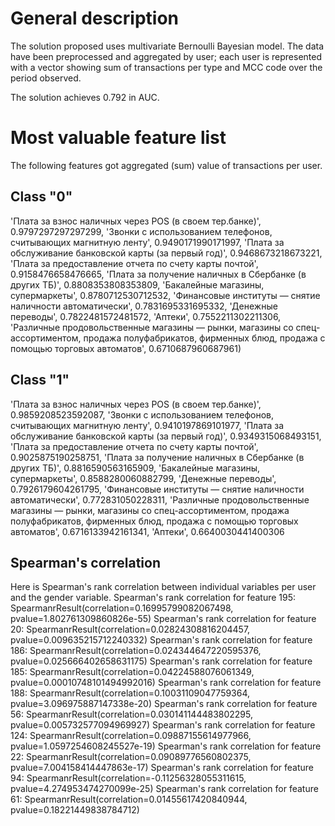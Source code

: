 # General description
The solution proposed uses multivariate Bernoulli Bayesian model. 
The data have been preprocessed and aggregated by user; each user is 
represented with a vector showing sum of transactions per type and MCC code
over the period observed.

The solution achieves 0.792 in AUC.


# Most valuable feature list
The following features got aggregated (sum) value of transactions per user.
## Class "0"
'Плата за взнос наличных через POS (в своем тер.банке)', 0.9797297297297299, 
'Звонки с использованием телефонов, считывающих магнитную ленту', 0.9490171990171997, 
'Плата за обслуживание банковской карты (за первый год)', 0.9468673218673221, 
'Плата за предоставление отчета по счету карты почтой', 0.9158476658476665, 
'Плата за получение наличных в Сбербанке (в других ТБ)', 0.8808353808353809, 
'Бакалейные магазины, супермаркеты', 0.8780712530712532, 
'Финансовые институты — снятие наличности автоматически', 0.7831695331695332, 
'Денежные переводы', 0.7822481572481572, 
'Аптеки', 0.7552211302211306, 
'Различные продовольственные магазины — рынки, магазины со спец-ассортиментом, продажа полуфабрикатов, фирменных блюд, продажа с помощью торговых автоматов', 0.6710687960687961)

## Class "1"
'Плата за взнос наличных через POS (в своем тер.банке)', 0.9859208523592087, 
'Звонки с использованием телефонов, считывающих магнитную ленту', 0.9410197869101977, 
'Плата за обслуживание банковской карты (за первый год)', 0.9349315068493151, 
'Плата за предоставление отчета по счету карты почтой', 0.9025875190258751, 
'Плата за получение наличных в Сбербанке (в других ТБ)', 0.8816590563165909, 
'Бакалейные магазины, супермаркеты', 0.8588280060882799, 
'Денежные переводы', 0.7926179604261795, 
'Финансовые институты — снятие наличности автоматически', 0.772831050228311, 
'Различные продовольственные магазины — рынки, магазины со спец-ассортиментом, продажа полуфабрикатов, фирменных блюд, продажа с помощью торговых автоматов', 0.6716133942161341, 
'Аптеки', 0.6640030441400306

## Spearman's correlation
Here is Spearman's rank correlation between individual variables per user and the gender variable.
Spearman's rank correlation for feature 195: SpearmanrResult(correlation=0.16995799082067498, pvalue=1.802761309860826e-55)
Spearman's rank correlation for feature 20: SpearmanrResult(correlation=0.02824308816204457, pvalue=0.009635215712240332)
Spearman's rank correlation for feature 186: SpearmanrResult(correlation=0.024344647220595376, pvalue=0.025666402658631175)
Spearman's rank correlation for feature 185: SpearmanrResult(correlation=0.04224588076061349, pvalue=0.00010748101494992016)
Spearman's rank correlation for feature 188: SpearmanrResult(correlation=0.10031109047759364, pvalue=3.096975887147338e-20)
Spearman's rank correlation for feature 56: SpearmanrResult(correlation=0.030141144483802295, pvalue=0.005732577094969927)
Spearman's rank correlation for feature 124: SpearmanrResult(correlation=0.09887155614977966, pvalue=1.0597254608245527e-19)
Spearman's rank correlation for feature 22: SpearmanrResult(correlation=0.09089776560802375, pvalue=7.004158414447863e-17)
Spearman's rank correlation for feature 94: SpearmanrResult(correlation=-0.11256328055311615, pvalue=4.274953474270099e-25)
Spearman's rank correlation for feature 61: SpearmanrResult(correlation=0.01455617420840944, pvalue=0.18221449838784712)

